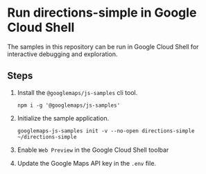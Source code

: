 # Run directions-simple in Google Cloud Shell

The samples in this repository can be run in Google Cloud Shell for interactive debugging and exploration.

## Steps

1. Install the `@googlemaps/js-samples` cli tool.

    ```
    npm i -g '@googlemaps/js-samples'
    ```
1. Initialize the sample application. 
    ```
    googlemaps-js-samples init -v --no-open directions-simple ~/directions-simple
    ```
1. Enable `Web Preview` in the Google Cloud Shell toolbar
1. Update the Google Maps API key in the `.env` file.
